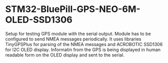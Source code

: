 # STM32-BluePill-GPS-NEO-6M-OLED-SSD1306
Setup for testing GPS module with the serial output. Module has to be configured to send NMEA messages periodically.
It uses libraries TinyGPSPlus for parsing of the NMEA messages and ACROBOTIC SSD1306 for I2C OLED display.
Informatin from the GPS is being displayed in human readable form on the OLED display and sent to the serial.
